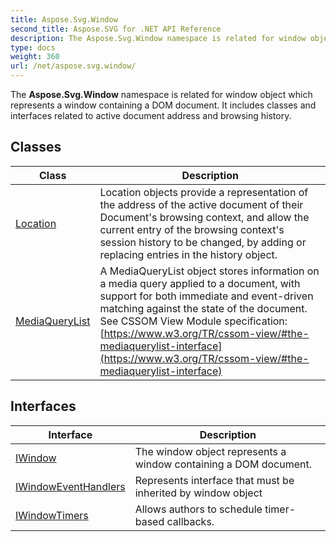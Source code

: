 ```yaml
---
title: Aspose.Svg.Window
second_title: Aspose.SVG for .NET API Reference
description: The Aspose.Svg.Window namespace is related for window object which represents a window containing a DOM document. It includes classes and interfaces related to active document address and browsing history
type: docs
weight: 360
url: /net/aspose.svg.window/
---
```

The **Aspose.Svg.Window** namespace is related for window object which represents a window containing a DOM document. It includes classes and interfaces related to active document address and browsing history.

## Classes

| Class | Description |
| --- | --- |
| [Location](./location/) | Location objects provide a representation of the address of the active document of their Document's browsing context, and allow the current entry of the browsing context's session history to be changed, by adding or replacing entries in the history object. |
| [MediaQueryList](./mediaquerylist/) | A MediaQueryList object stores information on a media query applied to a document, with support for both immediate and event-driven matching against the state of the document. See CSSOM View Module specification: [https://www.w3.org/TR/cssom-view/#the-mediaquerylist-interface](https://www.w3.org/TR/cssom-view/#the-mediaquerylist-interface) |
## Interfaces

| Interface | Description |
| --- | --- |
| [IWindow](./iwindow/) | The window object represents a window containing a DOM document. |
| [IWindowEventHandlers](./iwindoweventhandlers/) | Represents interface that must be inherited by window object |
| [IWindowTimers](./iwindowtimers/) | Allows authors to schedule timer-based callbacks. |
